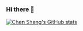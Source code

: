 ### Hi there 👋

<!--
**ChenSheng6869/ChenSheng6869** is a ✨ _special_ ✨ repository because its `README.md` (this file) appears on your GitHub profile.

Here are some ideas to get you started:

- 🔭 I’m currently working on ...
- 🌱 I’m currently learning ...
- 👯 I’m looking to collaborate on ...
- 🤔 I’m looking for help with ...
- 💬 Ask me about ...
- 📫 How to reach me: ...
- 😄 Pronouns: ...
- ⚡ Fun fact: ...
-->
[![Chen Sheng's GitHub stats](https://github-readme-stats.vercel.app/api?username=ChenSheng6869&count_private=true&theme=gotham)](https://github.com/ChenSheng6869/github-readme-stats)
